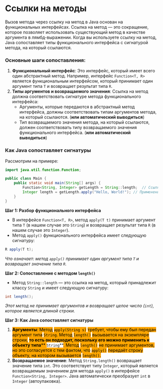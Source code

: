 # Ссылки на методы

Вызов метода через ссылку на метод в Java основан на функциональных интерфейсах. Ссылка на метод — это сокращение, которое позволяет использовать существующий метод в качестве аргумента в лямбд-выражении. Когда вы используете ссылку на метод, Java сопоставляет типы функционального интерфейса с сигнатурой метода, на который ссылаются.

### Основные шаги сопоставления:

1. **Функциональный интерфейс**: Это интерфейс, который имеет всего один абстрактный метод. Например, интерфейс `Function<T, R>` является функциональным интерфейсом, который принимает один аргумент типа `T` и возвращает результат типа `R`.
2. **Типы аргументов и возвращаемого значения**: Ссылка на метод должна соответствовать сигнатуре метода функционального интерфейса:
   * Аргументы, которые передаются в абстрактный метод интерфейса, должны соответствовать типам аргументов метода, на который ссылаются. (**или автоматический выводиться**)
   * Тип возвращаемого значения метода, на который ссылаются, должен соответствовать типу возвращаемого значения функционального интерфейса.  (**или автоматический выводиться**)

### Как Java сопоставляет сигнатуры

Рассмотрим на примере:

```java
import java.util.function.Function;

public class Main {
    public static void main(String[] args) {
        Function<String, Integer> getLength = String::length;  // Ссылка на метод
        Integer length = getLength.apply("Hello, World!"); // Применение функции
    }
}
```

**Шаг 1: Разбор функционального интерфейса**

* В интерфейсе `Function<T, R>`, метод `apply(T t)` принимает аргумент типа `T` (в нашем случае это `String`) и возвращает результат типа `R` (в нашем случае это `Integer`).
* Метод `apply()` функционального интерфейса имеет следующую сигнатуру:

```java
R apply(T t);
```

_Что означает: метод `apply()` принимает один аргумент типа `T` и возвращает значение типа `R`._

**Шаг 2: Сопоставление с методом `length()`**

* Метод `String::length` — это ссылка на метод, который принадлежит классу `String` и имеет следующую сигнатуру:

```java
int length();
```

_Этот метод не принимает аргументов и возвращает целое число (`int`), которое является длиной строки._

**Шаг 3: Как Java сопоставляет сигнатуры**

1. <mark style="background-color:orange;">**Аргументы**</mark><mark style="background-color:orange;">: Метод</mark> <mark style="background-color:orange;"></mark><mark style="background-color:orange;">`apply(String s)`</mark> <mark style="background-color:orange;"></mark><mark style="background-color:orange;">требует, чтобы ему был передан аргумент типа</mark> <mark style="background-color:orange;"></mark><mark style="background-color:orange;">`String`</mark><mark style="background-color:orange;">. Метод</mark> <mark style="background-color:orange;"></mark><mark style="background-color:orange;">`length()`</mark> <mark style="background-color:orange;"></mark><mark style="background-color:orange;">вызывается на экземпляре строки,</mark> <mark style="background-color:orange;"></mark><mark style="background-color:orange;">**то есть он подходит, поскольку его можно применить к объекту типа**</mark><mark style="background-color:orange;">** **</mark><mark style="background-color:orange;">**`String`**</mark><mark style="background-color:orange;">. Метод</mark> <mark style="background-color:orange;"></mark><mark style="background-color:orange;">`length()`</mark> <mark style="background-color:orange;"></mark><mark style="background-color:orange;">не принимает аргументов, но это согласуется с тем фактом, что</mark> <mark style="background-color:orange;"></mark><mark style="background-color:orange;">`apply()`</mark> <mark style="background-color:orange;"></mark><mark style="background-color:orange;">передаёт строку объекту, на котором вызывается</mark> <mark style="background-color:orange;"></mark><mark style="background-color:orange;">`length()`</mark><mark style="background-color:orange;">.</mark>
2. **Возвращаемое значение**: Метод `String.length()` возвращает значение типа `int`. Это соответствует типу `Integer`, который является возвращаемым значением для метода `apply()` в интерфейсе `Function<String, Integer>`. Java автоматически преобразует `int` в `Integer` (автоупаковка).
